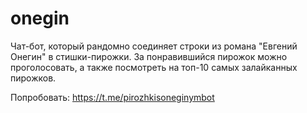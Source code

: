# onegin

Чат-бот, который рандомно соединяет строки из романа "Евгений Онегин" в стишки-пирожки. За понравившийся пирожок можно проголосовать, а также посмотреть на топ-10 самых залайканных пирожков.

Попробовать: https://t.me/pirozhkisoneginymbot
